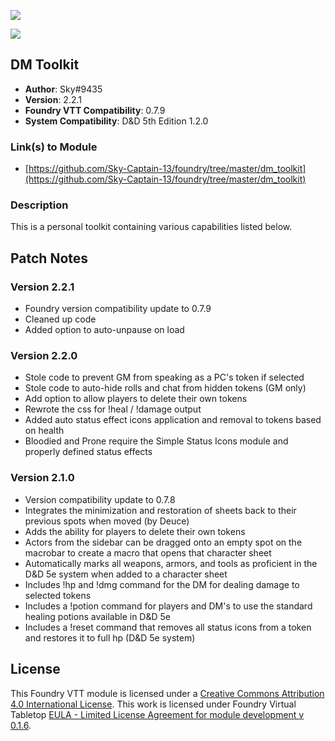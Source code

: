 ![](https://img.shields.io/badge/Foundry-v0.7.9-informational)

![](https://img.shields.io/badge/D&D5e-v1.2.0-informational)

## DM Toolkit

* **Author**: Sky#9435
* **Version**: 2.2.1
* **Foundry VTT Compatibility**: 0.7.9
* **System Compatibility**: D&D 5th Edition 1.2.0

### Link(s) to Module
* [https://github.com/Sky-Captain-13/foundry/tree/master/dm_toolkit](https://github.com/Sky-Captain-13/foundry/tree/master/dm_toolkit)

### Description
This is a personal toolkit containing various capabilities listed below. 

## Patch Notes
### Version 2.2.1
* Foundry version compatibility update to 0.7.9
* Cleaned up code
* Added option to auto-unpause on load

### Version 2.2.0
* Stole code to prevent GM from speaking as a PC's token if selected
* Stole code to auto-hide rolls and chat from hidden tokens (GM only)
* Add option to allow players to delete their own tokens
* Rewrote the css for !heal / !damage output
* Added auto status effect icons application and removal to tokens based on health
 * Bloodied and Prone require the Simple Status Icons module and properly defined status effects

### Version 2.1.0
* Version compatibility update to 0.7.8
* Integrates the minimization and restoration of sheets back to their previous spots when moved (by Deuce)
* Adds the ability for players to delete their own tokens
* Actors from the sidebar can be dragged onto an empty spot on the macrobar to create a macro that opens that character sheet
* Automatically marks all weapons, armors, and tools as proficient in the D&D 5e system when added to a character sheet
* Includes !hp and !dmg command for the DM for dealing damage to selected tokens
* Includes a !potion command for players and DM's to use the standard healing potions available in D&D 5e
* Includes a !reset command that removes all status icons from a token and restores it to full hp (D&D 5e system)

## License
This Foundry VTT module is licensed under a [Creative Commons Attribution 4.0 International License](http://creativecommons.org/licenses/by/4.0/).
This work is licensed under Foundry Virtual Tabletop [EULA - Limited License Agreement for module development v 0.1.6](http://foundryvtt.com/pages/license.html).
